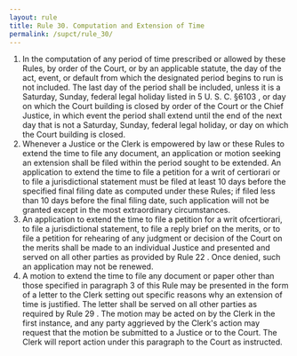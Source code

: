 ```yaml
---
layout: rule
title: Rule 30. Computation and Extension of Time
permalink: /supct/rule_30/
---
```


1. In the computation of any period of time prescribed or allowed by these Rules, by order of the Court, or by an applicable statute, the day of the act, event, or default from which the designated period begins to run is not included. The last day of the period shall be included, unless it is a Saturday, Sunday, federal legal holiday listed in 5 U. S. C. §6103 , or day on which the Court building is closed by order of the Court or the Chief Justice, in which event the period shall extend until the end of the next day that is not a Saturday, Sunday, federal legal holiday, or day on which the Court building is closed.<br>
2. Whenever a Justice or the Clerk is empowered by law or these Rules to extend the time to file any document, an application or motion seeking an extension shall be filed within the period sought to be extended. An application to extend the time to file a petition for a writ of certiorari or to file a jurisdictional statement must be filed at least 10 days before the specified final filing date as computed under these Rules; if filed less than 10 days before the final filing date, such application will not be granted except in the most extraordinary circumstances.<br>
3. An application to extend the time to file a petition for a writ ofcertiorari, to file a jurisdictional statement, to file a reply brief on the merits, or to file a petition for rehearing of any judgment or decision of the Court on the merits shall be made to an individual Justice and presented and served on all other parties as provided by Rule 22 . Once denied, such an application may not be renewed.<br>
4. A motion to extend the time to file any document or paper other than those specified in paragraph 3 of this Rule may be presented in the form of a letter to the Clerk setting out specific reasons why an extension of time is justified. The letter shall be served on all other parties as required by Rule 29 . The motion may be acted on by the Clerk in the first instance, and any party aggrieved by the Clerk's action may request that the motion be submitted to a Justice or to the Court. The Clerk will report action under this paragraph to the Court as instructed.<br>